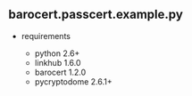 
## barocert.passcert.example.py

* requirements

    * python 2.6+
    * linkhub 1.6.0
    * barocert 1.2.0
    * pycryptodome 2.6.1+
